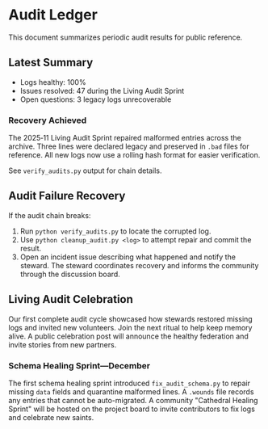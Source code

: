 # Audit Ledger

This document summarizes periodic audit results for public reference.

## Latest Summary
- Logs healthy: 100%
- Issues resolved: 47 during the Living Audit Sprint
- Open questions: 3 legacy logs unrecoverable

### Recovery Achieved
The 2025‑11 Living Audit Sprint repaired malformed entries across the archive.
Three lines were declared legacy and preserved in `.bad` files for reference.
All new logs now use a rolling hash format for easier verification.

See `verify_audits.py` output for chain details.

## Audit Failure Recovery
If the audit chain breaks:
1. Run `python verify_audits.py` to locate the corrupted log.
2. Use `python cleanup_audit.py <log>` to attempt repair and commit the result.
3. Open an incident issue describing what happened and notify the steward.
The steward coordinates recovery and informs the community through the discussion board.


## Living Audit Celebration
Our first complete audit cycle showcased how stewards restored missing logs and invited new volunteers. Join the next ritual to help keep memory alive.
A public celebration post will announce the healthy federation and invite stories from new partners.
### Schema Healing Sprint—December
The first schema healing sprint introduced `fix_audit_schema.py` to repair missing `data` fields and quarantine malformed lines. A `.wounds` file records any entries that cannot be auto-migrated.
 A community "Cathedral Healing Sprint" will be hosted on the project board to invite contributors to fix logs and celebrate new saints.
